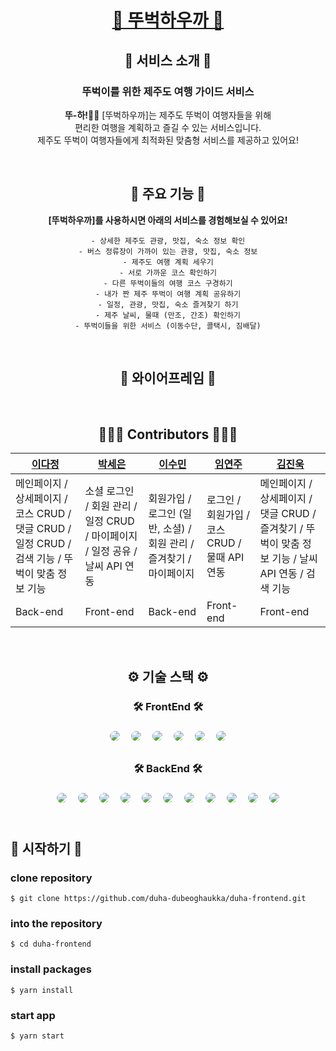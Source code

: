 <div align="center">

# [🌴 뚜벅하우까 🌴](http://sparta-mark.shop/)

## 👋 서비스 소개 👋

### 뚜벅이를 위한 제주도 여행 가이드 서비스

<b>뚜-하!👋🏻</b> [뚜벅하우까]는 제주도 뚜벅이 여행자들을 위해 <br>편리한 여행을 계획하고 즐길 수 있는 서비스입니다. <br> 제주도 뚜벅이 여행자들에게 최적화된 맞춤형 서비스를 제공하고 있어요!

<br>

## 📌 주요 기능 📌

**[뚜벅하우까]를 사용하시면 아래의 서비스를 경험해보실 수 있어요!**

```
- 상세한 제주도 관광, 맛집, 숙소 정보 확인
- 버스 정류장이 가까이 있는 관광, 맛집, 숙소 정보
- 제주도 여행 계획 세우기
- 서로 가까운 코스 확인하기
- 다른 뚜벅이들의 여행 코스 구경하기
- 내가 짠 제주 뚜벅이 여행 계획 공유하기
- 일정, 관광, 맛집, 숙소 즐겨찾기 하기
- 제주 날씨, 물때 (만조, 간조) 확인하기
- 뚜벅이들을 위한 서비스 (이동수단, 콜택시, 짐배달)
```

<br>

## 🎨 와이어프레임 🎨

<br>

## 👩🏻‍💻 Contributors 🧑🏻‍💻

| [이다정](https://github.com/dajeong09)                                                          | [박세은](https://github.com/marksenee)                                       | [이수민](https://github.com/sooominnn)                             | [임연주](https://github.com/yeondooo)        | [김진욱](https://github.com/yeondooo)                                                              |
| ----------------------------------------------------------------------------------------------- | ---------------------------------------------------------------------------- | ------------------------------------------------------------------ | -------------------------------------------- | -------------------------------------------------------------------------------------------------- |
| 메인페이지 / 상세페이지 / 코스 CRUD / 댓글 CRUD / 일정 CRUD / 검색 기능 / 뚜벅이 맞춤 정보 기능 | 소셜 로그인 / 회원 관리 / 일정 CRUD / 마이페이지 / 일정 공유 / 날씨 API 연동 | 회원가입 / 로그인 (일반, 소셜) / 회원 관리 / 즐겨찾기 / 마이페이지 | 로그인 / 회원가입 / 코스CRUD / 물때 API 연동 | 메인페이지 / 상세페이지 / 댓글 CRUD / 즐겨찾기 / 뚜벅이 맞춤 정보 기능 / 날씨 API 연동 / 검색 기능 |
| Back-end                                                                                        | Front-end                                                                    | Back-end                                                           | Front-end                                    | Front-end                                                                                          |

<br>

## ⚙️ 기술 스택 ⚙️

### 🛠 FrontEnd 🛠

<img style="margin:5px; border: 2px solid white; border-radius: 20px" src="https://img.shields.io/badge/React-blue?style=flat-square&logo=react&logoColor=white"/>
<img style="margin:5px; border: 2px solid white; border-radius: 20px" src="https://img.shields.io/badge/Axios-navy?style=flat-square&logo=axios&logoColor=white"/>
<img style="margin:5px; border: 2px solid white; border-radius: 20px" src="https://img.shields.io/badge/Redux-purple?style=flat-square&logo=redux&logoColor=white"/>
<img style="margin:5px; border: 2px solid white; border-radius: 20px" src="https://img.shields.io/badge/ReactQuery-red?style=flat-square&logo=reactquery&logoColor=white"/>
<img style="margin:5px; border: 2px solid white; border-radius: 20px" src="https://img.shields.io/badge/TailwindCSS-blue?style=flat-square&logo=tailwindcss&logoColor=white"/>
<img style="margin:5px; border: 2px solid white; border-radius: 20px" src="https://img.shields.io/badge/AWS-232f3e?style=flat-square&logo=amazon&logoColor=white"/>

### 🛠 BackEnd 🛠

<img style="margin:5px; border: 2px solid white; border-radius: 20px" src="https://img.shields.io/badge/SpringBoot-green?style=flat-square&logo=SpringBoot&logoColor=white"/>
<img style="margin:5px; border: 2px solid white; border-radius: 20px" src="https://img.shields.io/badge/AppacheTomcat-yellow?style=flat-square&logo=AppacheTomcat&logoColor=white"/>
<img style="margin:5px; border: 2px solid white; border-radius: 20px" src="https://img.shields.io/badge/JWT-purple?style=flat-square&logo=jwt&logoColor=white"/>
<img style="margin:5px; border: 2px solid white; border-radius: 20px" src="https://img.shields.io/badge/Lombok-red?style=flat-square&logo=lombok&logoColor=white"/>
<img style="margin:5px; border: 2px solid white; border-radius: 20px" src="https://img.shields.io/badge/Jsoup-blue?style=flat-square&logo=jsoup&logoColor=white"/>
<img style="margin:5px; border: 2px solid white; border-radius: 20px" src="https://img.shields.io/badge/GSON-deepgreen?style=flat-square&logo=gson&logoColor=white"/>
<img style="margin:5px; border: 2px solid white; border-radius: 20px" src="https://img.shields.io/badge/OAuth2-gray?style=flat-square&logo=OAuth2&logoColor=white"/>
<img style="margin:5px; border: 2px solid white; border-radius: 20px" src="https://img.shields.io/badge/JPA-green?style=flat-square&logo=JPA&logoColor=white"/>
<img style="margin:5px; border: 2px solid white; border-radius: 20px" src="https://img.shields.io/badge/MySql-navy?style=flat-square&logo=MySql&logoColor=white"/>
<img style="margin:5px; border: 2px solid white; border-radius: 20px" src="https://img.shields.io/badge/AMAZON RDS-navy?style=flat-square&logo=Amazon rds&logoColor=white"/>
<img style="margin:5px; border: 2px solid white; border-radius: 20px" src="https://img.shields.io/badge/AWS-232f3e?style=flat-square&logo=amazon&logoColor=white"/>

</div>

<br>

## 👟 시작하기 👟

### clone repository

```shell
$ git clone https://github.com/duha-dubeoghaukka/duha-frontend.git
```

### into the repository

```shell
$ cd duha-frontend
```

### install packages

```shell
$ yarn install
```

### start app

```shell
$ yarn start
```
